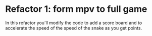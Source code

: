 # Refactor 1: form mpv to full game

In this refactor you'll modify the code to add a score board and to accelerate the speed of the speed of the snake as you get points.